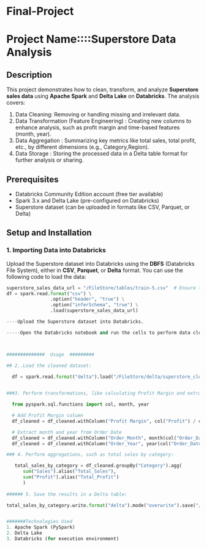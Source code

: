# Final-Project

# Project Name::::Superstore Data Analysis

## Description
This project demonstrates how to clean, transform, and analyze **Superstore sales data** using **Apache Spark** and **Delta Lake** on **Databricks**. The analysis covers:

1. Data Cleaning: Removing or handling missing and irrelevant data.
2. Data Transformation (Feature Engineering) : Creating new columns to enhance analysis, such as profit margin and time-based 
features (month, year).
3. Data Aggregation : Summarizing key metrics like total sales, total profit, etc., by different dimensions (e.g., Category,Region).
4. Data Storage : Storing the processed data in a Delta table format for further analysis or sharing.

## Prerequisites

- Databricks Community Edition account (free tier available)
- Spark 3.x and Delta Lake  (pre-configured on Databricks)
- Superstore dataset (can be uploaded in formats like CSV, Parquet, or Delta)

## Setup and Installation

### 1. Importing Data into Databricks

Upload the Superstore dataset into Databricks using the **DBFS** (Databricks File System), either in **CSV**, **Parquet**, or **Delta** format. You can use the following code to load the data:

```python
superstore_sales_data_url = "/FileStore/tables/train-5.csv"  # Ensure this is the correct path
df = spark.read.format("csv") \
                .option("header", "true") \
                .option("inferSchema", "true") \
                .load(superstore_sales_data_url)

----Upload the Superstore dataset into Databricks.

-----Open the Databricks notebook and run the cells to perform data cleaning, transformation, and analysis.



##############  Usage  #########

## 2..Load the cleaned dataset:
  
  df = spark.read.format("delta").load("/FileStore/delta/superstore_cleaned")


###3. Perform transformations, like calculating Profit Margin and extracting Order Month:

  from pyspark.sql.functions import col, month, year

  # Add Profit Margin column
  df_cleaned = df_cleaned.withColumn("Profit Margin", col("Profit") / col("Sales"))

  # Extract month and year from Order Date
  df_cleaned = df_cleaned.withColumn("Order_Month", month(col("Order_Date")))
  df_cleaned = df_cleaned.withColumn("Order_Year", year(col("Order_Date")))

### 4. Perform aggregations, such as total sales by category:

   total_sales_by_category = df_cleaned.groupBy("Category").agg(
      sum("Sales").alias("Total_Sales"),
      sum("Profit").alias("Total_Profit")
      )
   
###### 5. Save the results in a Delta table:

total_sales_by_category.write.format("delta").mode("overwrite").save("/FileStore/delta/total_sales_by_category")


#######Technologies Used 
1. Apache Spark (PySpark)
2. Delta Lake
3. Databricks (for execution environment)



